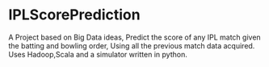 # IPLScorePrediction
A Project based on Big Data ideas, Predict the score of any IPL match given the batting and bowling order, Using all the previous match data acquired. Uses Hadoop,Scala and a simulator written in python. 
